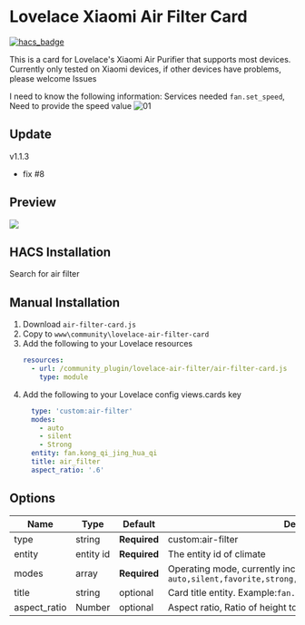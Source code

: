 <!--
 * @Author        : fineemb
 * @Github        : https://github.com/fineemb
 * @Description   : 
 * @Date          : 2019-10-14 20:48:50
 * @LastEditors   : fineemb
 * @LastEditTime  : 2020-07-20 19:23:24
 -->
# Lovelace Xiaomi Air Filter Card

[![hacs_badge](https://img.shields.io/badge/HACS-Default-orange.svg)](https://github.com/custom-components/hacs)

This is a card for Lovelace's Xiaomi Air Purifier that supports most devices.
Currently only tested on Xiaomi devices, if other devices have problems, please welcome Issues

I need to know the following information:
Services needed `fan.set_speed`, Need to provide the speed value
![01](https://user-images.githubusercontent.com/16739914/80853645-ea13b600-8c64-11ea-9eb6-3fb4a98f14b2.png)


## Update
v1.1.3
+ fix #8

## Preview
![](https://iobroker-1255708240.cos.ap-hongkong.myqcloud.com/original/2X/e/e6d8ba7a47ce87146f90f697d5fa31d426399e73.gif)

## HACS Installation 
Search for air filter
## Manual Installation
1. Download `air-filter-card.js`
1. Copy to `www\community\lovelace-air-filter-card`
1. Add the following to your Lovelace resources
    ``` yaml
    resources:
      - url: /community_plugin/lovelace-air-filter/air-filter-card.js
        type: module
    ```
1. Add the following to your Lovelace config views.cards key
    ```yaml
      type: 'custom:air-filter'
      modes:
        - auto
        - silent
        - Strong
      entity: fan.kong_qi_jing_hua_qi
      title: air_filter
      aspect_ratio: '.6'
    ```

## Options

| Name | Type | Default | Description
| ---- | ---- | ------- | -----------
| type | string | **Required** | custom:air-filter
| entity | entity id | **Required** | The entity id of climate
| modes | array | **Required** | Operating mode, currently includes `auto,silent,favorite,strong,medium,high,low,humidity,interval`
| title | string | optional | Card title entity. Example:`fan.kong_qi_jing_hua_qi`
| aspect_ratio | Number | optional | Aspect ratio, Ratio of height to width
